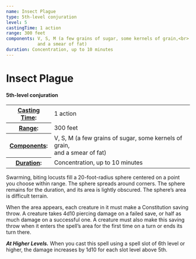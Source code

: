 ```yaml
---
name: Insect Plague
type: 5th-level conjuration
level: 5
castingTime: 1 action
range: 300 feet
components: V, S, M (a few grains of sugar, some kernels of grain,<br>
			and a smear of fat)
duration: Concentration, up to 10 minutes
---
```


Insect Plague
=============

#### 5th-level conjuration

<table cellspacing="0" class="statBlock"><tbody><tr><th><a href="/srd/spellcasting/castingASpell.htm#castingtime">Casting Time</a>:</th><td>1 action</td></tr><tr><th><a href="/srd/spellcasting/castingASpell.htm#range">Range</a>:</th><td>300 feet</td></tr><tr><th><a href="/srd/spellcasting/castingASpell.htm#components">Components</a>:</th><td>V, S, M (a few grains of sugar, some kernels of grain,<br>and a smear of fat)</td></tr><tr><th><a href="/srd/spellcasting/castingASpell.htm#duration">Duration</a>:</th><td>Concentration, up to 10 minutes</td></tr></tbody></table>

Swarming, biting locusts fill a 20-foot-radius sphere centered on a point you choose within range. The sphere spreads around corners. The sphere remains for the duration, and its area is lightly obscured. The sphere’s area is difficult terrain.

When the area appears, each creature in it must make a Constitution saving throw. A creature takes 4d10 piercing damage on a failed save, or half as much damage on a successful one. A creature must also make this saving throw when it enters the spell’s area for the first time on a turn or ends its turn there.

_**At Higher Levels.**_ When you cast this spell using a spell slot of 6th level or higher, the damage increases by 1d10 for each slot level above 5th.